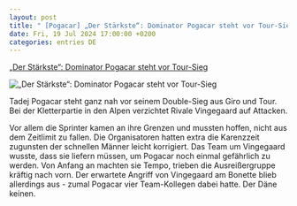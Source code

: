 ```yaml
---
layout: post
title: " [Pogacar] „Der Stärkste“: Dominator Pogacar steht vor Tour-Sieg"
date: Fri, 19 Jul 2024 17:00:00 +0200
categories: entries DE
---
```

[„Der Stärkste“: Dominator Pogacar steht vor Tour-Sieg](https://ga.de/sport/mehr-sport/der-staerkste-dominator-pogacar-steht-vor-tour-sieg_aid-116539371)

![„Der Stärkste“: Dominator Pogacar steht vor Tour-Sieg](https://ga.de/imgs/93/2/0/7/6/6/8/7/3/3/tok_da5c8e5f84661cd198ad86f492852671/w1200_h630_x1024_y682_oo7qnn5j2v-v2-ax-s2048-87c773f824eda38c.jpeg)

Tadej Pogacar steht ganz nah vor seinem Double-Sieg aus Giro und Tour. Bei der Kletterpartie in den Alpen verzichtet Rivale Vingegaard auf Attacken.

Vor allem die Sprinter kamen an ihre Grenzen und mussten hoffen, nicht aus dem Zeitlimit zu fallen. Die Organisatoren hatten extra die Karenzzeit zugunsten der schnellen Männer leicht korrigiert. Das Team um Vingegaard wusste, dass sie liefern müssen, um Pogacar noch einmal gefährlich zu werden. Von Anfang an machten sie Tempo, trieben die Ausreißergruppe kräftig nach vorn. Der erwartete Angriff von Vingegaard am Bonette blieb allerdings aus - zumal Pogacar vier Team-Kollegen dabei hatte. Der Däne keinen.

